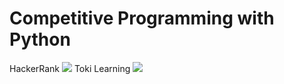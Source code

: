 # Competitive Programming with Python

HackerRank <img src="https://img.shields.io/badge/HackerRank-217346?logo=hackerrank&amp;logoColor=green" style="max-width:100%;"> 
Toki Learning <a href="https://tlx.toki.id/" target="blank"><img src="https://img.shields.io/badge/linktr-30302f?style=plastic" /></a>
